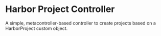 # Harbor Project Controller
A simple, metacontroller-based controller to create projects based on a HarborProject custom object.